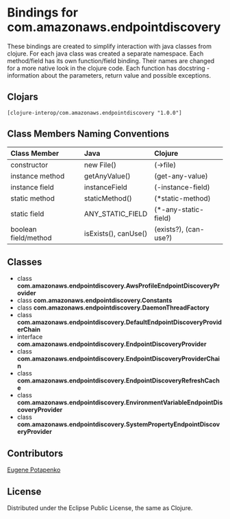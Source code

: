 # Bindings for com.amazonaws.endpointdiscovery

These bindings are created to simplify interaction with java classes from clojure.
For each java class was created a separate namespace.
Each method/field has its own function/field binding.
Their names are changed for a more native look in the clojure code. Each function has docstring - information about the parameters, return value and possible exceptions.

## Clojars

```
[clojure-interop/com.amazonaws.endpointdiscovery "1.0.0"]
```

## Class Members Naming Conventions

| Class Member | Java | Clojure |
|:--|:--|:--|
| constructor | new File() | (->file) |
| instance method | getAnyValue() | (get-any-value) |
| instance field | instanceField | (-instance-field) |
| static method | staticMethod() | (*static-method) |
| static field | ANY_STATIC_FIELD | (*-any-static-field) |
| boolean field/method | isExists(), canUse() | (exists?), (can-use?) |

## Classes

- class **com.amazonaws.endpointdiscovery.AwsProfileEndpointDiscoveryProvider**
- class **com.amazonaws.endpointdiscovery.Constants**
- class **com.amazonaws.endpointdiscovery.DaemonThreadFactory**
- class **com.amazonaws.endpointdiscovery.DefaultEndpointDiscoveryProviderChain**
- interface **com.amazonaws.endpointdiscovery.EndpointDiscoveryProvider**
- class **com.amazonaws.endpointdiscovery.EndpointDiscoveryProviderChain**
- class **com.amazonaws.endpointdiscovery.EndpointDiscoveryRefreshCache**
- class **com.amazonaws.endpointdiscovery.EnvironmentVariableEndpointDiscoveryProvider**
- class **com.amazonaws.endpointdiscovery.SystemPropertyEndpointDiscoveryProvider**

## Contributors

[Eugene Potapenko](https://github.com/potapenko/)

## License

Distributed under the Eclipse Public License, the same as Clojure.
